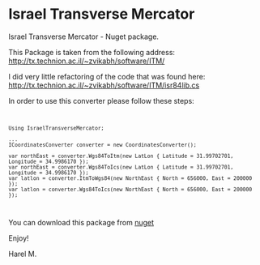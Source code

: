 # Israel Transverse Mercator
Israel Transverse Mercator - Nuget package.

This Package is taken from the following address:
http://tx.technion.ac.il/~zvikabh/software/ITM/

I did very little refactoring of the code that was found here:
http://tx.technion.ac.il/~zvikabh/software/ITM/isr84lib.cs

In order to use this converter please follow these steps:
<code>

    Using IsraelTransverseMercator;

    ...
    ICoordinatesConverter converter = new CoordinatesConverter();

    var northEast = converter.Wgs84ToItm(new LatLon { Latitude = 31.99702701, Longitude = 34.9986170 });
    var northEast = converter.Wgs84ToIcs(new LatLon { Latitude = 31.99702701, Longitude = 34.9986170 });
    var latlon = converter.ItmToWgs84(new NorthEast { North = 656000, East = 200000 });
    var latlon = converter.Wgs84ToIcs(new NorthEast { North = 656000, East = 200000 });

</code>

You can download this package from [nuget](https://www.nuget.org/packages/IsraelTransverseMercator/)

Enjoy!

Harel M.
